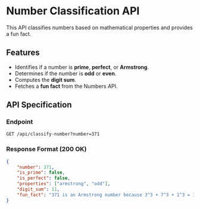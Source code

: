 
# Number Classification API

This API classifies numbers based on mathematical properties and provides a fun fact.

## Features
- Identifies if a number is **prime**, **perfect**, or **Armstrong**.
- Determines if the number is **odd** or **even**.
- Computes the **digit sum**.
- Fetches a **fun fact** from the Numbers API.

## API Specification

### **Endpoint**
`GET /api/classify-number?number=371`

### **Response Format (200 OK)**
```json
{
    "number": 371,
    "is_prime": false,
    "is_perfect": false,
    "properties": ["armstrong", "odd"],
    "digit_sum": 11,
    "fun_fact": "371 is an Armstrong number because 3^3 + 7^3 + 1^3 = 371"
}
